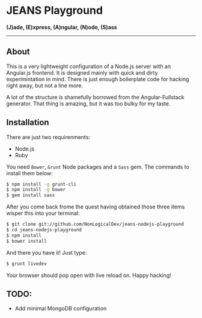 # JEANS Playground

**(J)ade, (E)xpress, (A)ngular, (N)ode, (S)ass**
- - - - - - - - - - - - - - - - - - - - - - - - -

## About

This is a very lightweight configuration of a Node.js server with an Angular.js
frontend. It is designed mainly with quick and dirty experimintation in mind.
There is just enough boilerplate code for hacking right away, but not a line
more.

A lot of the structure is shamefully borrowed from the Angular-Fullstack
generator. That thing is amazing, but it was too bulky for my taste.

## Installation

There are just two requirenments:

* Node.js
* Ruby

You need `Bower`, `Grunt` Node packages and a `Sass` gem. The commands to install them below:

```bash
$ npm install -g grunt-cli
$ npm install -g bower
$ gem install sass
```

After you come back frome the quest having obtained those three items
wisper this into your terminal:

```bash
$ git clone git://github.com/NonLogicalDev/jeans-nodejs-playground
$ cd jeans-nodejs-playground
$ npm install
$ bower install
```

And there you have it! Just type:

```bash
$ grunt livedev
```

Your browser should pop open with live reload on. Happy hacking!

## TODO:
* Add minimal MongoDB configuration


